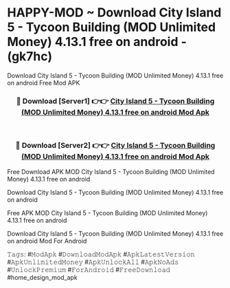 # HAPPY-MOD ~ Download City Island 5 - Tycoon Building (MOD Unlimited Money) 4.13.1 free on android - (gk7hc)
Download City Island 5 - Tycoon Building (MOD Unlimited Money) 4.13.1 free on android Free Mod APK

<div align="center">
<h3>🔴 Download [Server1] 👉👉 <a href="https://apk-comot.site?title=City_Island_5_-_Tycoon_Building_(MOD_Unlimited_Money)_4.13.1_free_on_android">City Island 5 - Tycoon Building (MOD Unlimited Money) 4.13.1 free on android Mod Apk</a></h3><br>

<h3>🔴 Download [Server2] 👉👉 <a href="https://apk-comot.site?title=City_Island_5_-_Tycoon_Building_(MOD_Unlimited_Money)_4.13.1_free_on_android">City Island 5 - Tycoon Building (MOD Unlimited Money) 4.13.1 free on android Mod Apk</a></h3>
</div>


Free Download APK MOD City Island 5 - Tycoon Building (MOD Unlimited Money) 4.13.1 free on android

Download City Island 5 - Tycoon Building (MOD Unlimited Money) 4.13.1 free on android 

Free APK MOD City Island 5 - Tycoon Building (MOD Unlimited Money) 4.13.1 free on android 

Download City Island 5 - Tycoon Building (MOD Unlimited Money) 4.13.1 free on android Mod For Android

𝚃𝚊𝚐𝚜: #𝙼𝚘𝚍𝙰𝚙𝚔 #𝙳𝚘𝚠𝚗𝚕𝚘𝚊𝚍𝙼𝚘𝚍𝙰𝚙𝚔 #𝙰𝚙𝚔𝙻𝚊𝚝𝚎𝚜𝚝𝚅𝚎𝚛𝚜𝚒𝚘𝚗 #𝙰𝚙𝚔𝚄𝚗𝚕𝚒𝚖𝚒𝚝𝚎𝚍𝙼𝚘𝚗𝚎𝚢 #𝙰𝚙𝚔𝚄𝚗𝚕𝚘𝚌𝚔𝙰𝚕𝚕 #𝙰𝚙𝚔𝙽𝚘𝙰𝚍𝚜 #𝚄𝚗𝚕𝚘𝚌𝚔𝙿𝚛𝚎𝚖𝚒𝚞𝚖 #𝙵𝚘𝚛𝙰𝚗𝚍𝚛𝚘𝚒𝚍 #𝙵𝚛𝚎𝚎𝙳𝚘𝚠𝚗𝚕𝚘𝚊𝚍 #home_design_mod_apk